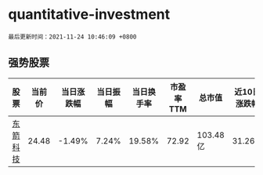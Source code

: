 # quantitative-investment

`最后更新时间：2021-11-24 10:46:09 +0800`

## 强势股票

|股票|当前价|当日涨跌幅|当日振幅|当日换手率|市盈率TTM|总市值|近10日涨跌幅|
|----|----|----|----|----|----|----|----|
|[东箭科技](https://xueqiu.com/S/SZ300978)|24.48|-1.49%|7.24%|19.58%|72.92|103.48亿|31.26%|
